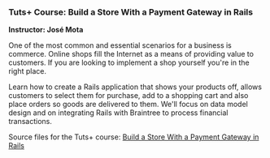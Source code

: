 ### Tuts+ Course: Build a Store With a Payment Gateway in Rails
**Instructor: José Mota**

One of the most common and essential scenarios for a business is commerce. Online shops fill the Internet as a means of providing value to customers. If
you are looking to implement a shop yourself you're in the right place.

Learn how to create a Rails application that shows your products off, allows customers to select them for purchase, add to a shopping cart and also place orders so goods are delivered to them. We'll focus on data model design and on integrating Rails with Braintree to process financial transactions.

Source files for the Tuts+ course: [Build a Store With a Payment Gateway in Rails](https://code.tutsplus.com/courses/build-a-store-with-a-payment-gateway-in-rails)
